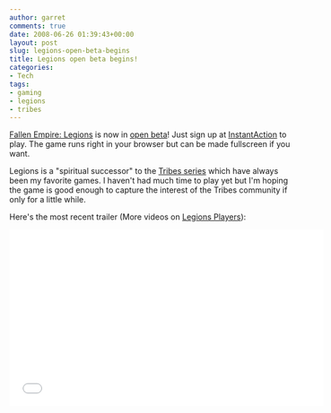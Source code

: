 ```yaml
---
author: garret
comments: true
date: 2008-06-26 01:39:43+00:00
layout: post
slug: legions-open-beta-begins
title: Legions open beta begins!
categories:
- Tech
tags:
- gaming
- legions
- tribes
---
```


[Fallen Empire: Legions](http://en.wikipedia.org/wiki/Fallen_Empire:_Legions) is now in [open beta](http://www.gamespot.com/pages/news/show_blog_entry.php?topic_id=26285381&om_act=convert&om_clk=gsupdates&tag=updates;title;1)! Just sign up at [InstantAction](http://www.instantaction.com/) to play. The game runs right in your browser but can be made fullscreen if you want.

Legions is a "spiritual successor" to the [Tribes series](http://en.wikipedia.org/wiki/Tribes_(video_game)) which have always been my favorite games. I haven't had much time to play yet but I'm hoping the game is good enough to capture the interest of the Tribes community if only for a little while.

Here's the most recent trailer (More videos on [Legions Players](http://www.legionsplayers.com/videos/)):

<iframe width="560" height="315" src="//www.youtube.com/embed/eVsemgxoHxA" frameborder="0" allowfullscreen></iframe>
